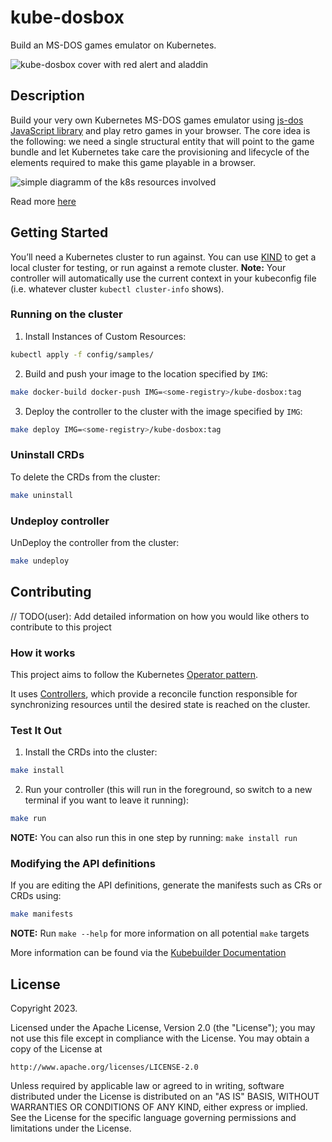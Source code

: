 # kube-dosbox
Build an MS-DOS games emulator on Kubernetes.

![kube-dosbox cover with red alert and aladdin](https://miro.medium.com/v2/resize:fit:1400/format:webp/1*CHLLNx1ZZUaPjwho86lFoA.jpeg)

## Description
Build your very own Kubernetes MS-DOS games emulator using [js-dos JavaScript library](https://github.com/caiiiycuk/js-dos) and play retro games in your browser. The core idea is the following: we need a single structural entity that will point to the game bundle and let Kubernetes take care the provisioning and lifecycle of the elements required to make this game playable in a browser.

![simple diagramm of the k8s resources involved](https://miro.medium.com/v2/resize:fit:1246/format:webp/1*4a-yeHhlamxaYCi1-vXdvw.png)

Read more [here](https://medium.com/p/146ba6f142d9)

## Getting Started
You’ll need a Kubernetes cluster to run against. You can use [KIND](https://sigs.k8s.io/kind) to get a local cluster for testing, or run against a remote cluster.
**Note:** Your controller will automatically use the current context in your kubeconfig file (i.e. whatever cluster `kubectl cluster-info` shows).

### Running on the cluster
1. Install Instances of Custom Resources:

```sh
kubectl apply -f config/samples/
```

2. Build and push your image to the location specified by `IMG`:

```sh
make docker-build docker-push IMG=<some-registry>/kube-dosbox:tag
```

3. Deploy the controller to the cluster with the image specified by `IMG`:

```sh
make deploy IMG=<some-registry>/kube-dosbox:tag
```

### Uninstall CRDs
To delete the CRDs from the cluster:

```sh
make uninstall
```

### Undeploy controller
UnDeploy the controller from the cluster:

```sh
make undeploy
```

## Contributing
// TODO(user): Add detailed information on how you would like others to contribute to this project

### How it works
This project aims to follow the Kubernetes [Operator pattern](https://kubernetes.io/docs/concepts/extend-kubernetes/operator/).

It uses [Controllers](https://kubernetes.io/docs/concepts/architecture/controller/),
which provide a reconcile function responsible for synchronizing resources until the desired state is reached on the cluster.

### Test It Out
1. Install the CRDs into the cluster:

```sh
make install
```

2. Run your controller (this will run in the foreground, so switch to a new terminal if you want to leave it running):

```sh
make run
```

**NOTE:** You can also run this in one step by running: `make install run`

### Modifying the API definitions
If you are editing the API definitions, generate the manifests such as CRs or CRDs using:

```sh
make manifests
```

**NOTE:** Run `make --help` for more information on all potential `make` targets

More information can be found via the [Kubebuilder Documentation](https://book.kubebuilder.io/introduction.html)

## License

Copyright 2023.

Licensed under the Apache License, Version 2.0 (the "License");
you may not use this file except in compliance with the License.
You may obtain a copy of the License at

    http://www.apache.org/licenses/LICENSE-2.0

Unless required by applicable law or agreed to in writing, software
distributed under the License is distributed on an "AS IS" BASIS,
WITHOUT WARRANTIES OR CONDITIONS OF ANY KIND, either express or implied.
See the License for the specific language governing permissions and
limitations under the License.

